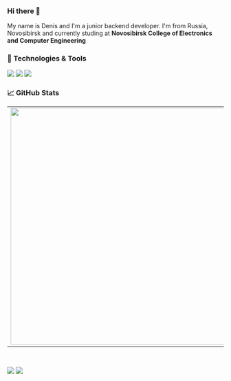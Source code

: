 ### Hi there 👋

My name is Denis and I'm a junior backend developer. I'm from Russia, Novosibirsk and currently studing at <b>Novosibirsk College of Electronics and Computer Engineering</b>

### 🔧 Technologies & Tools

![](https://img.shields.io/badge/OS-Windows-informational?style=flat-square&logo=windows&logoColor=white&color=5194f0&bgcolor=110d17)
![](https://img.shields.io/badge/Editor-VS-informational?style=flat-square&logo=visual-studio&logoColor=white&color=5194f0)
![](https://img.shields.io/badge/Code-CSharp-informational?style=flat-square&logo=csharp&logoColor=white&color=5194f0)

### 📈 GitHub Stats
<p align="center">
  <table>
  <tr>
      <td><img width="550px" align="left" src="https://github-readme-stats.vercel.app/api?username=zEruwe&hide_border=true&count_private=false&layout=compact&hide_title=true&show_icons=true&theme=dark&icon_color=5194f0&bg_color=0d1117" /></td>
      <td><img width="550px" src="https://github-readme-stats.vercel.app/api/top-langs/?username=zEruwe&hide=html&layout=compact&hide_border=true&hide_title=true&theme=dark&icon_color=5194f0&bg_color=0d1117" /></td>
  </tr>   
</table>
</p>

<br />

<p>
  <a href="https://mailhide.io/e/YpFtbikD"><img src="https://img.shields.io/badge/email-reveal-2a8?style=flat-square&logo=gmail&logoColor=white&color=5194f0" /></a>
  <img src="https://visitor-badge.glitch.me/badge?page_id=zEruwe.visitor-badge&color=5194f0" />
</p>
